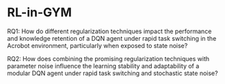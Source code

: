 # RL-in-GYM
RQ1: How do different regularization techniques impact the performance and knowledge retention of a DQN agent under rapid task switching in the Acrobot environment, particularly when exposed to state noise?

RQ2: How does combining the promising regularization techniques with parameter noise influence the learning stability and adaptability of a modular DQN agent under rapid task switching and stochastic state noise?
